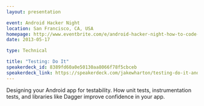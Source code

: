 ```yaml
---
layout: presentation

event: Android Hacker Night
location: San Francisco, CA, USA
homepage: http://www.eventbrite.com/e/android-hacker-night-how-to-code-for-simplicity-and-testability-tickets-6055755929
date: 2013-05-17

type: Technical

title: "Testing: Do It"
speakerdeck_id: 8389fd60a0e50130aa8066f78f5cbceb
speakerdeck_link: https://speakerdeck.com/jakewharton/testing-do-it-android-hacker-night
---
```


Designing your Android app for testability. How unit tests, instrumentation tests, and libraries like Dagger improve confidence in your app.
